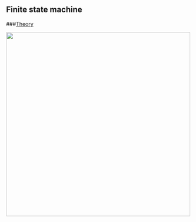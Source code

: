 ## Finite state machine

###<a href="https://en.wikipedia.org/wiki/Finite-state_machine" target="_blank">Theory</a>

<img src="https://en.wikipedia.org/wiki/Finite-state_machine#/media/File:DFAexample.svg" width="500px"/>
